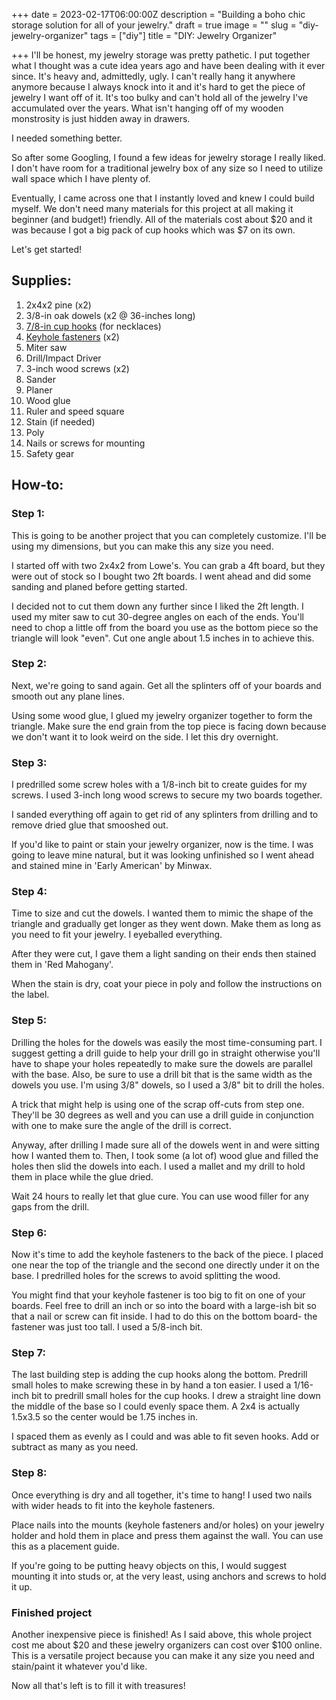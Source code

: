 +++
date = 2023-02-17T06:00:00Z
description = "Building a boho chic storage solution for all of your jewelry."
draft = true
image = ""
slug = "diy-jewelry-organizer"
tags = ["diy"]
title = "DIY: Jewelry Organizer"

+++
I'll be honest, my jewelry storage was pretty pathetic. I put together what I thought was a cute idea years ago and have been dealing with it ever since. It's heavy and, admittedly, ugly. I can't really hang it anywhere anymore because I always knock into it and it's hard to get the piece of jewelry I want off of it. It's too bulky and can't hold all of the jewelry I've accumulated over the years. What isn't hanging off of my wooden monstrosity is just hidden away in drawers.

I needed something better.

So after some Googling, I found a few ideas for jewelry storage I really liked. I don't have room for a traditional jewelry box of any size so I need to utilize wall space which I have plenty of.

Eventually, I came across one that I instantly loved and knew I could build myself. We don't need many materials for this project at all making it beginner (and budget!) friendly. All of the materials cost about $20 and it was because I got a big pack of cup hooks which was $7 on its own.

Let's get started!

## Supplies:

 1. 2x4x2 pine (x2)
 2. 3/8-in oak dowels (x2 @ 36-inches long)
 3. [7/8-in cup hooks](https://amzn.to/3Iu8Gv1) (for necklaces)
 4. [Keyhole fasteners](https://amzn.to/3k0qSDd) (x2)
 5. Miter saw
 6. Drill/Impact Driver
 7. 3-inch wood screws (x2)
 8. Sander
 9. Planer
10. Wood glue
11. Ruler and speed square
12. Stain (if needed)
13. Poly
14. Nails or screws for mounting
15. Safety gear

## How-to:

### Step 1:

This is going to be another project that you can completely customize. I'll be using my dimensions, but you can make this any size you need.

I started off with two 2x4x2 from Lowe's. You can grab a 4ft board, but they were out of stock so I bought two 2ft boards. I went ahead and did some sanding and planed before getting started.

I decided not to cut them down any further since I liked the 2ft length. I used my miter saw to cut 30-degree angles on each of the ends. You'll need to chop a little off from the board you use as the bottom piece so the triangle will look "even". Cut one angle about 1.5 inches in to achieve this.

### Step 2:

Next, we're going to sand again. Get all the splinters off of your boards and smooth out any plane lines.

Using some wood glue, I glued my jewelry organizer together to form the triangle. Make sure the end grain from the top piece is facing down because we don't want it to look weird on the side. I let this dry overnight.

### Step 3:

I predrilled some screw holes with a 1/8-inch bit to create guides for my screws. I used 3-inch long wood screws to secure my two boards together.

I sanded everything off again to get rid of any splinters from drilling and to remove dried glue that smooshed out.

If you'd like to paint or stain your jewelry organizer, now is the time. I was going to leave mine natural, but it was looking unfinished so I went ahead and stained mine in 'Early American' by Minwax.

### Step 4:

Time to size and cut the dowels. I wanted them to mimic the shape of the triangle and gradually get longer as they went down. Make them as long as you need to fit your jewelry. I eyeballed everything.

After they were cut, I gave them a light sanding on their ends then stained them in 'Red Mahogany'.

When the stain is dry, coat your piece in poly and follow the instructions on the label.

### Step 5:

Drilling the holes for the dowels was easily the most time-consuming part. I suggest getting a drill guide to help your drill go in straight otherwise you'll have to shape your holes repeatedly to make sure the dowels are parallel with the base. Also, be sure to use a drill bit that is the same width as the dowels you use. I'm using 3/8" dowels, so I used a 3/8" bit to drill the holes.

A trick that might help is using one of the scrap off-cuts from step one. They'll be 30 degrees as well and you can use a drill guide in conjunction with one to make sure the angle of the drill is correct.

Anyway, after drilling I made sure all of the dowels went in and were sitting how I wanted them to. Then, I took some (a lot of) wood glue and filled the holes then slid the dowels into each. I used a mallet and my drill to hold them in place while the glue dried.

Wait 24 hours to really let that glue cure. You can use wood filler for any gaps from the drill.

### Step 6:

Now it's time to add the keyhole fasteners to the back of the piece. I placed one near the top of the triangle and the second one directly under it on the base. I predrilled holes for the screws to avoid splitting the wood.

You might find that your keyhole fastener is too big to fit on one of your boards. Feel free to drill an inch or so into the board with a large-ish bit so that a nail or screw can fit inside. I had to do this on the bottom board- the fastener was just too tall. I used a 5/8-inch bit.

### Step 7:

The last building step is adding the cup hooks along the bottom. Predrill small holes to make screwing these in by hand a ton easier. I used a 1/16-inch bit to predrill small holes for the cup hooks. I drew a straight line down the middle of the base so I could evenly space them. A 2x4 is actually 1.5x3.5 so the center would be 1.75 inches in.

I spaced them as evenly as I could and was able to fit seven hooks. Add or subtract as many as you need.

### Step 8:

Once everything is dry and all together, it's time to hang! I used two nails with wider heads to fit into the keyhole fasteners.

Place nails into the mounts (keyhole fasteners and/or holes) on your jewelry holder and hold them in place and press them against the wall. You can use this as a placement guide.

If you're going to be putting heavy objects on this, I would suggest mounting it into studs or, at the very least, using anchors and screws to hold it up.

### Finished project

Another inexpensive piece is finished! As I said above, this whole project cost me about $20 and these jewelry organizers can cost over $100 online. This is a versatile project because you can make it any size you need and stain/paint it whatever you'd like.

Now all that's left is to fill it with treasures!
